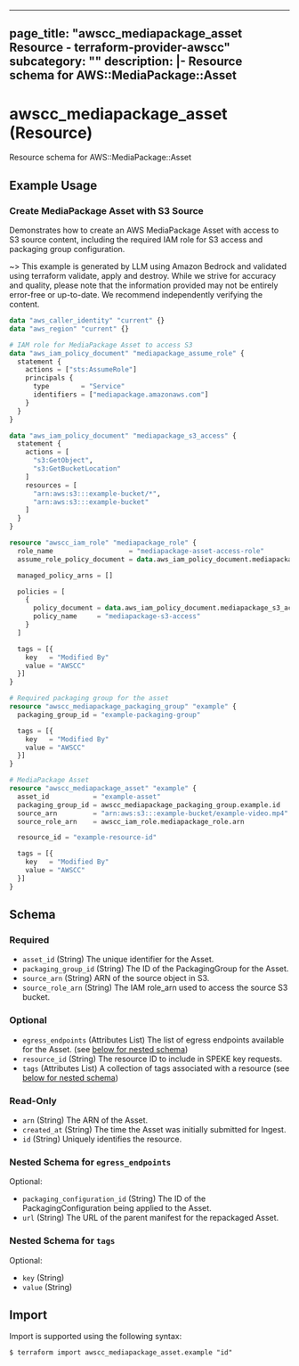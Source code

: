 
---
page_title: "awscc_mediapackage_asset Resource - terraform-provider-awscc"
subcategory: ""
description: |-
  Resource schema for AWS::MediaPackage::Asset
---

# awscc_mediapackage_asset (Resource)

Resource schema for AWS::MediaPackage::Asset

## Example Usage

### Create MediaPackage Asset with S3 Source

Demonstrates how to create an AWS MediaPackage Asset with access to S3 source content, including the required IAM role for S3 access and packaging group configuration.

~> This example is generated by LLM using Amazon Bedrock and validated using terraform validate, apply and destroy. While we strive for accuracy and quality, please note that the information provided may not be entirely error-free or up-to-date. We recommend independently verifying the content.

```terraform
data "aws_caller_identity" "current" {}
data "aws_region" "current" {}

# IAM role for MediaPackage Asset to access S3
data "aws_iam_policy_document" "mediapackage_assume_role" {
  statement {
    actions = ["sts:AssumeRole"]
    principals {
      type        = "Service"
      identifiers = ["mediapackage.amazonaws.com"]
    }
  }
}

data "aws_iam_policy_document" "mediapackage_s3_access" {
  statement {
    actions = [
      "s3:GetObject",
      "s3:GetBucketLocation"
    ]
    resources = [
      "arn:aws:s3:::example-bucket/*",
      "arn:aws:s3:::example-bucket"
    ]
  }
}

resource "awscc_iam_role" "mediapackage_role" {
  role_name                   = "mediapackage-asset-access-role"
  assume_role_policy_document = data.aws_iam_policy_document.mediapackage_assume_role.json

  managed_policy_arns = []

  policies = [
    {
      policy_document = data.aws_iam_policy_document.mediapackage_s3_access.json
      policy_name     = "mediapackage-s3-access"
    }
  ]

  tags = [{
    key   = "Modified By"
    value = "AWSCC"
  }]
}

# Required packaging group for the asset
resource "awscc_mediapackage_packaging_group" "example" {
  packaging_group_id = "example-packaging-group"

  tags = [{
    key   = "Modified By"
    value = "AWSCC"
  }]
}

# MediaPackage Asset
resource "awscc_mediapackage_asset" "example" {
  asset_id           = "example-asset"
  packaging_group_id = awscc_mediapackage_packaging_group.example.id
  source_arn         = "arn:aws:s3:::example-bucket/example-video.mp4"
  source_role_arn    = awscc_iam_role.mediapackage_role.arn

  resource_id = "example-resource-id"

  tags = [{
    key   = "Modified By"
    value = "AWSCC"
  }]
}
```

<!-- schema generated by tfplugindocs -->
## Schema

### Required

- `asset_id` (String) The unique identifier for the Asset.
- `packaging_group_id` (String) The ID of the PackagingGroup for the Asset.
- `source_arn` (String) ARN of the source object in S3.
- `source_role_arn` (String) The IAM role_arn used to access the source S3 bucket.

### Optional

- `egress_endpoints` (Attributes List) The list of egress endpoints available for the Asset. (see [below for nested schema](#nestedatt--egress_endpoints))
- `resource_id` (String) The resource ID to include in SPEKE key requests.
- `tags` (Attributes List) A collection of tags associated with a resource (see [below for nested schema](#nestedatt--tags))

### Read-Only

- `arn` (String) The ARN of the Asset.
- `created_at` (String) The time the Asset was initially submitted for Ingest.
- `id` (String) Uniquely identifies the resource.

<a id="nestedatt--egress_endpoints"></a>
### Nested Schema for `egress_endpoints`

Optional:

- `packaging_configuration_id` (String) The ID of the PackagingConfiguration being applied to the Asset.
- `url` (String) The URL of the parent manifest for the repackaged Asset.


<a id="nestedatt--tags"></a>
### Nested Schema for `tags`

Optional:

- `key` (String)
- `value` (String)

## Import

Import is supported using the following syntax:

```shell
$ terraform import awscc_mediapackage_asset.example "id"
```
